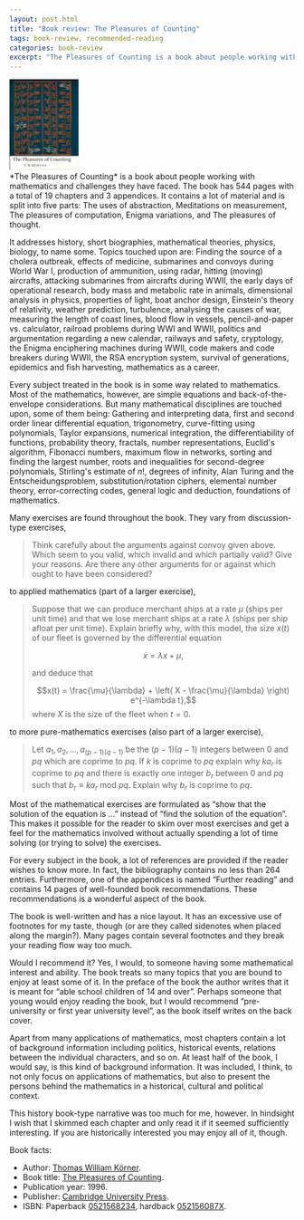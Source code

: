 ```yaml
---
layout: post.html
title: "Book review: The Pleasures of Counting"
tags: book-review, recommended-reading
categories: book-review
excerpt: "The Pleasures of Counting is a book about people working with mathematics and challenges they have faced. The book has 544 pages with a total of 19 chapters and 3 appendices. It contains a lot of material and is split into five parts: The uses of abstraction, Meditations on measurement, The pleasures of computation, Enigma variations, and The pleasures of thought."
---
```

<div class="pull-right"><a href="http://www.amazon.com/gp/product/0521568234?ie=UTF8&tag=sputsoft-20&linkCode=as2&camp=1789&creative=390957&creativeASIN=0521568234"><img src="/media/books/korner.jpg" alt=""></a></div>
*The Pleasures of Counting* is a book about people working with mathematics and challenges they have faced. The book has 544 pages with a total of 19 chapters and 3 appendices. It contains a lot of material and is split into five parts: The uses of abstraction, Meditations on measurement, The pleasures of computation, Enigma variations, and The pleasures of thought.

It addresses history, short biographies, mathematical theories, physics, biology, to name some. Topics touched upon are: Finding the source of a cholera outbreak, effects of medicine, submarines and convoys during World War I, production of ammunition, using radar, hitting (moving) aircrafts, attacking submarines from aircrafts during WWII, the early days of operational research, body mass and metabolic rate in animals, dimensional analysis in physics, properties of light, boat anchor design, Einstein's theory of relativity, weather prediction, turbulence, analysing the causes of war, measuring the length of coast lines, blood flow in vessels, pencil-and-paper vs. calculator, railroad problems during WWI and WWII, politics and argumentation regarding a new calendar, railways and safety, cryptology, the Enigma enciphering machines during WWII, code makers and code breakers during WWII, the RSA encryption system, survival of generations, epidemics and fish harvesting, mathematics as a career.

Every subject treated in the book is in some way related to mathematics. Most of the mathematics, however, are simple equations and back-of-the-envelope considerations. But many mathematical disciplines are touched upon, some of them being: Gathering and interpreting data, first and second order linear differential equation, trigonometry, curve-fitting using polynomials, Taylor expansions, numerical integration, the differentiability of functions, probability theory, fractals, number representations, Euclid's algorithm, Fibonacci numbers, maximum flow in networks, sorting and finding the largest number, roots and inequalities for second-degree polynomials, Stirling's estimate of $n!$, degrees of infinity, Alan Turing and the Entscheidungsproblem, substitution/rotation ciphers, elemental number theory, error-correcting codes, general logic and deduction, foundations of mathematics.

Many exercises are found throughout the book. They vary from discussion-type exercises,

> Think carefully about the arguments against convoy given above. Which seem to you valid, which invalid and which partially valid? Give your reasons. Are there any other arguments for or against which ought to have been considered?

to applied mathematics (part of a larger exercise),

> Suppose that we can produce merchant ships at a rate $\mu$ (ships per unit time) and that we lose merchant ships at a rate $\lambda$ (ships per ship afloat per unit time). Explain briefly why, with this model, the size $x(t)$ of our fleet is governed by the differential equation
>
> $$\dot{x} = \lambda x + \mu,$$
>
> and deduce that
>
> $$x(t) = \frac{\mu}{\lambda} + \left( X - \frac{\mu}{\lambda} \right) e^{-\lambda t},$$
> where $X$ is the size of the fleet when $t=0$.

to more pure-mathematics exercises (also part of a larger exercise),

> Let $a_1, a_2, \ldots, a_{(p-1)(q-1)}$ be the $(p-1)(q-1)$ integers between $0$ and $p q$ which are coprime to $p q$. If $k$ is coprime to $p q$ explain why $k a_r$ is coprime to $p q$ and there is exactly one integer $b_r$ between $0$ and $p q$ such that $b_r \equiv k a_r \text{ mod } p q$. Explain why $b_r$ is coprime to $p q$.

Most of the mathematical exercises are formulated as &#8220;show that the solution of the equation is &#8230;&#8221; instead of &#8220;find the solution of the equation&#8221;. This makes it possible for the reader to skim over most exercises and get a feel for the mathematics involved without actually spending a lot of time solving (or trying to solve) the exercises.

For every subject in the book, a lot of references are provided if the reader wishes to know more. In fact, the bibliography contains no less than 264 entries. Furthermore, one of the appendices is named &#8220;Further reading&#8221; and contains 14 pages of well-founded book recommendations. These recommendations is a wonderful aspect of the book.

The book is well-written and has a nice layout. It has an excessive use of footnotes for my taste, though (or are they called sidenotes when placed along the margin?). Many pages contain several footnotes and they break your reading flow way too much.

Would I recommend it? Yes, I would, to someone having some mathematical interest and ability. The book treats so many topics that you are bound to enjoy at least some of it. In the preface of the book the author writes that it is meant for &#8220;able school children of 14 and over&#8221;. Perhaps someone that young would enjoy reading the book, but I would recommend &#8220;pre-university or first year university level&#8221;, as the book itself writes on the back cover.

Apart from many applications of mathematics, most chapters contain a lot of background information including politics, historical events, relations between the individual characters, and so on. At least half of the book, I would say, is this kind of background information. It was included, I think, to not only focus on applications of mathematics, but also to present the persons behind the mathematics in a historical, cultural and political context.

This history book-type narrative was too much for me, however. In hindsight I wish that I skimmed each chapter and only read it if it seemed sufficiently interesting. If you are historically interested you may enjoy all of it, though.

Book facts:

*   Author: [Thomas William K&ouml;rner](https://www.dpmms.cam.ac.uk/~twk/).
*   Book title: [The Pleasures of Counting](https://www.dpmms.cam.ac.uk/~twk/my-book.html).
*   Publication year: 1996.
*   Publisher: [Cambridge University Press](http://www.cambridge.org).
*   ISBN: Paperback [0521568234](http://en.wikipedia.org/w/index.php?title=Special:BookSources&isbn=0521568234), hardback [052156087X](http://en.wikipedia.org/w/index.php?title=Special:BookSources&isbn=052156087X).
